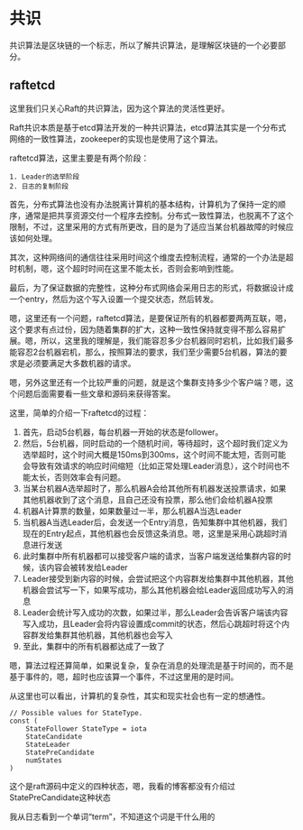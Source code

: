 # 共识

共识算法是区块链的一个标志，所以了解共识算法，是理解区块链的一个必要部分。

## raftetcd

这里我们只关心Raft的共识算法，因为这个算法的灵活性更好。

Raft共识本质是基于etcd算法开发的一种共识算法，etcd算法其实是一个分布式网络的一致性算法，zookeeper的实现也是使用了这个算法。

raftetcd算法，这里主要是有两个阶段：

    1. Leader的选举阶段
    2. 日志的复制阶段

首先，分布式算法也没有办法脱离计算机的基本结构，计算机为了保持一定的顺序，通常是把共享资源交付一个程序去控制。分布式一致性算法，也脱离不了这个限制，不过，这里采用的方式有所更改，目的是为了适应当某台机器故障的时候应该如何处理。

其次，这种网络间的通信往往采用时间这个维度去控制流程，通常的一个办法是超时机制，嗯，这个超时时间在这里不能太长，否则会影响到性能。

最后，为了保证数据的完整性，这种分布式网络会采用日志的形式，将数据设计成一个entry，然后为这个写入设置一个提交状态，然后转发。

嗯，这里还有一个问题，raftetcd算法，是要保证所有的机器都要两两互联，嗯，这个要求有点过份，因为随着集群的扩大，这种一致性保持就变得不那么容易扩展。嗯，所以，这里我的理解是，我们能容忍多少台机器同时宕机，比如我们最多能容忍2台机器宕机，那么，按照算法的要求，我们至少需要5台机器，算法的要求是必须要满足大多数机器的请求。

嗯，另外这里还有一个比较严重的问题，就是这个集群支持多少个客户端？嗯，这个问题后面需要看一些文章和源码来获得答案。

这里，简单的介绍一下raftetcd的过程：

1. 首先，启动5台机器，每台机器一开始的状态是follower。
2. 然后，5台机器，同时启动的一个随机时间，等待超时，这个超时我们定义为选举超时，这个时间大概是150ms到300ms，这个时间不能太短，否则可能会导致有效请求的响应时间缩短（比如正常处理Leader消息），这个时间也不能太长，否则效率会有问题。
3. 当某台机器A选举超时了，那么机器A会给其他所有机器发送投票请求，如果其他机器收到了这个消息，且自己还没有投票，那么他们会给机器A投票
4. 机器A计算票的数量，如果数量过一半，那么机器A当选Leader
5. 当机器A当选Leader后，会发送一个Entry消息，告知集群中其他机器，我们现在的Entry起点，其他机器也会反馈这条消息。嗯，这里是采用心跳超时消息进行发送
6. 此时集群中所有机器都可以接受客户端的请求，当客户端发送给集群内容的时候，该内容会被转发给Leader
7. Leader接受到新内容的时候，会尝试把这个内容群发给集群中其他机器，其他机器会尝试写一下，如果写成功，那么其他机器会给Leader返回成功写入的消息
8. Leader会统计写入成功的次数，如果过半，那么Leader会告诉客户端该内容写入成功，且Leader会将内容设置成commit的状态，然后心跳超时将这个内容群发给集群其他机器，其他机器也会写入
9. 至此，集群中的所有机器都达成了一致了

嗯，算法过程还算简单，如果说复杂，复杂在消息的处理流是基于时间的，而不是基于事件的，嗯，超时也应该算一个事件，不过这里用的是时间。

从这里也可以看出，计算机的复杂性，其实和现实社会也有一定的想通性。

```golang
// Possible values for StateType.
const (
	StateFollower StateType = iota
	StateCandidate
	StateLeader
	StatePreCandidate
	numStates
)
```

这个是raft源码中定义的四种状态，嗯，我看的博客都没有介绍过StatePreCandidate这种状态

我从日志看到一个单词“term”，不知道这个词是干什么用的